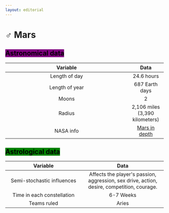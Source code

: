 ```yaml
---
layout: editorial
---
```


# ♂ Mars

## <mark style="background-color:purple;">Astronomical data</mark>

<table><thead><tr><th width="374" align="center">Variable</th><th align="center">Data</th></tr></thead><tbody><tr><td align="center">Length of day</td><td align="center">24.6 hours</td></tr><tr><td align="center">Length of year</td><td align="center">687 Earth days</td></tr><tr><td align="center">Moons</td><td align="center">2</td></tr><tr><td align="center">Radius</td><td align="center">2,106 miles (3,390 kilometers)</td></tr><tr><td align="center">NASA info</td><td align="center"><a href="https://solarsystem.nasa.gov/planets/mars/in-depth/">Mars in depth</a></td></tr></tbody></table>



## <mark style="background-color:green;">Astrological data</mark>

<table><thead><tr><th width="227" align="center">Variable</th><th align="center">Data</th></tr></thead><tbody><tr><td align="center">Semi-stochastic influences</td><td align="center">Affects the player's passion, aggression, sex drive, action, desire, competition, courage.</td></tr><tr><td align="center">Time in each constellation</td><td align="center">6-7 Weeks</td></tr><tr><td align="center">Teams ruled</td><td align="center">Aries</td></tr></tbody></table>

<figure><img src="../../../../../../.gitbook/assets/pexels-btgl-♡-19174262.jpg" alt=""><figcaption></figcaption></figure>
